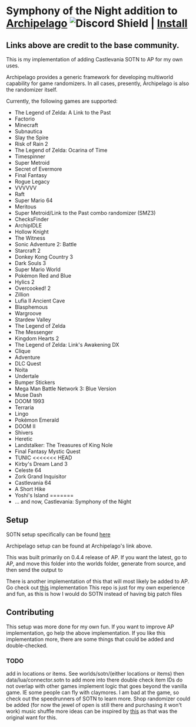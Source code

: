 # Symphony of the Night addition to [Archipelago](https://archipelago.gg) ![Discord Shield](https://discordapp.com/api/guilds/731205301247803413/widget.png?style=shield) | [Install](https://github.com/ArchipelagoMW/Archipelago/releases)

## Links above are credit to the base community.

This is my implementation of adding Castlevania SOTN to AP for my own uses.



Archipelago provides a generic framework for developing multiworld capability for game randomizers. In all cases, presently, Archipelago is also the randomizer itself.

Currently, the following games are supported:
* The Legend of Zelda: A Link to the Past
* Factorio
* Minecraft
* Subnautica
* Slay the Spire
* Risk of Rain 2
* The Legend of Zelda: Ocarina of Time
* Timespinner
* Super Metroid
* Secret of Evermore
* Final Fantasy
* Rogue Legacy
* VVVVVV
* Raft
* Super Mario 64
* Meritous
* Super Metroid/Link to the Past combo randomizer (SMZ3)
* ChecksFinder
* ArchipIDLE
* Hollow Knight
* The Witness
* Sonic Adventure 2: Battle
* Starcraft 2
* Donkey Kong Country 3
* Dark Souls 3
* Super Mario World
* Pokémon Red and Blue
* Hylics 2
* Overcooked! 2
* Zillion
* Lufia II Ancient Cave
* Blasphemous
* Wargroove
* Stardew Valley
* The Legend of Zelda
* The Messenger
* Kingdom Hearts 2
* The Legend of Zelda: Link's Awakening DX
* Clique
* Adventure
* DLC Quest
* Noita
* Undertale
* Bumper Stickers
* Mega Man Battle Network 3: Blue Version
* Muse Dash
* DOOM 1993
* Terraria
* Lingo
* Pokémon Emerald
* DOOM II
* Shivers
* Heretic
* Landstalker: The Treasures of King Nole
* Final Fantasy Mystic Quest
* TUNIC
<<<<<<< HEAD
* Kirby's Dream Land 3
* Celeste 64
* Zork Grand Inquisitor
* Castlevania 64
* A Short Hike
* Yoshi's Island
=======
* ... and now, Castlevania: Symphony of the Night

## Setup

SOTN setup specifically can be found [here](https://github.com/AdmiralTryhard/SOTNArchipelago/blob/main/worlds/sotn/docs/sotn-en.md)

Archipelago setup can be found at Archipelago's link above.

This was built primarily on 0.4.4 release of AP. If you want the latest, go to AP, and move this folder into the worlds folder, generate from source, and then send the output to 

There is another implementation of this that will most likely be added to AP. Go check out [this](https://github.com/fdelduque/Archipelago/releases) implementation
This repo is just for my own experience and fun, as this is how I would do SOTN instead of having big patch files

## Contributing

This setup was more done for my own fun. If you want to improve AP implementation, go help the above implementation.
If you like this implementation more, there are some things that could be added and double-checked.

### TODO

add in locations or items. See worlds/sotn/(either locations or items) then data/lua/connector.sotn to add more into there
double check item IDs do not overlap with other games
implement logic that goes beyond the vanilla game. IE some people can fly with claymores.
I am bad at the game, so check out the speedrunners of SOTN to learn more.
Shop randomizer could be added (for now the jewel of open is still there and purchasing it won't work)
music shuffle
more ideas can be inspired by [this](https://github.com/3snowp7im/SotN-Randomizer) as that was the original want for this.
